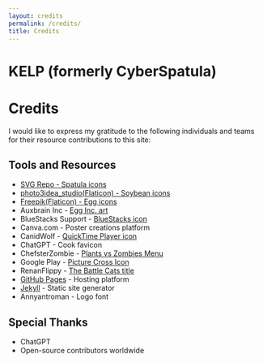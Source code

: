 ```yaml
---
layout: credits
permalink: /credits/
title: Credits
---
```


# KELP (formerly CyberSpatula)

# Credits

I would like to express my gratitude to the following individuals and teams for their resource contributions to this site:

## Tools and Resources
- <a href="https://www.svgrepo.com/svg/203840/spatula" title="Spatula Vector SVG Icon"> SVG Repo - Spatula icons </a>
- <a href="https://www.flaticon.com/free-icons/soybean" title="soybean icons">photo3idea_studio(Flaticon) - Soybean icons </a>
- <a href="https://www.flaticon.com/free-icons/egg" title="egg icons">Freepik(Flaticon) - Egg icons</a>
- Auxbrain Inc - [Egg Inc. art](https://images.app.goo.gl/FSsFoS75YxYrcVtU6)
- BlueStacks Support - [BlueStacks icon](https://styles.redditmedia.com/t5_2utvq/styles/communityIcon_4v2bf2hjc9hc1.png)
- Canva.com - Poster creations platform
- CanidWolf - [QuickTime Player icon](https://www.reddit.com/r/MacOS/comments/j79z0m/latest_quicktime_icon_on_macos_big_sur/?utm_source=share&utm_medium=web3x&utm_name=web3xcss&utm_term=1&utm_content=share_button)
- ChatGPT - Cook favicon
- ChefsterZombie - [Plants vs Zombies Menu](https://plantsvszombies.wiki.gg/wiki/File:Menu.png)
- Google Play - [Picture Cross Icon](https://play.google.com/store/apps/details?id=com.appynation.wbpc)
- RenanFlippy - [The Battle Cats title](https://tcrf.net/File:The_Battle_Cats-title.jpg)
- [GitHub Pages](https://pages.github.com/) - Hosting platform
- [Jekyll](https://jekyllrb.com/) - Static site generator
- Annyantroman - Logo font
<!-- - zihunbiantaoti - Logo font -->

## Special Thanks
- ChatGPT
- Open-source contributors worldwide
